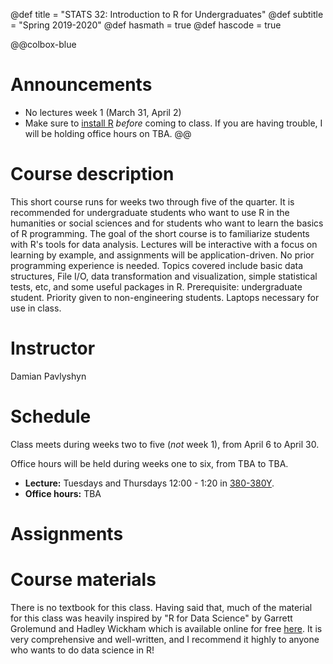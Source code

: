 @def title = "STATS 32: Introduction to R for Undergraduates"
@def subtitle = "Spring 2019-2020"
@def hasmath = true
@def hascode = true
<!-- Note: by default hasmath == true and hascode == false. You can change this in
the config file by setting hasmath = false for instance and just setting it to true
where appropriate -->

@@colbox-blue
# Announcements
* No lectures week 1 (March 31, April 2)
* Make sure to [install R](/install-R/) _before_ coming to class. If you are having trouble, I will be holding office hours on TBA.
@@

# Course description

This short course runs for weeks two through five of the quarter.
It is recommended for undergraduate students who want to use R in the humanities or social sciences and for students who want to learn the basics of R programming.
The goal of the short course is to familiarize students with R's tools for data analysis.
Lectures will be interactive with a focus on learning by example, and assignments will be application-driven.
No prior programming experience is needed.
Topics covered include basic data structures, File I/O, data transformation and visualization, simple statistical tests, etc, and some useful packages in R.
Prerequisite: undergraduate student.
Priority given to non-engineering students.
Laptops necessary for use in class.

# Instructor

Damian Pavlyshyn

# Schedule

Class meets during weeks two to five (_not_ week 1), from April 6 to April 30.

Office hours will be held during weeks one to six, from TBA to TBA.

* **Lecture:** Tuesdays and Thursdays 12:00 - 1:20 in [380-380Y](https://campus-map.stanford.edu/?srch=380-380Y).
* **Office hours:** TBA

# Assignments

# Course materials

There is no textbook for this class. Having said that, much of the material for this class was heavily inspired by "R for Data Science" by Garrett Grolemund and Hadley Wickham which is available online for free [here](https://r4ds.had.co.nz/). It is very comprehensive and well-written, and I recommend it highly to anyone who wants to do data science in R!

